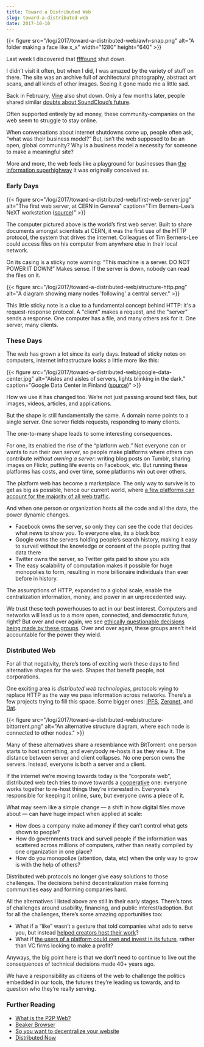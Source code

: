 ```yaml
---
title: Toward a Distributed Web
slug: toward-a-distributed-web
date: 2017-10-10
---
```


{{< figure src="/log/2017/toward-a-distributed-web/awh-snap.png" alt="A folder making a face like x_x" width="1280" height="640" >}}

Last week I discovered that [ffffound](https://ffffound.com) shut down.

I didn’t visit it often, but when I did, I was amazed by the variety of stuff on there. The site was an archive full of architectural photography, abstract art scans, and all kinds of other images. Seeing it gone made me a little sad.

Back in February, [Vine](https://www.theverge.com/2016/10/28/13456208/why-vine-died-twitter-shutdown) also shut down. Only a few months later, people shared similar [doubts about SoundCloud’s future](https://techcrunch.com/2017/07/12/soundshroud/).

Often supported entirely by ad money, these community-companies on the web seem to struggle to stay online.

When conversations about internet shutdowns come up, people often ask, “what was their business model?” But, isn’t the web supposed to be an open, global community? Why is a business model a necessity for someone to make a meaningful site?

More and more, the web feels like a playground for businesses than [the information superhighway](https://en.wikipedia.org/wiki/Memex) it was originally conceived as.

### Early Days

{{< figure src="/log/2017/toward-a-distributed-web/first-web-server.jpg" alt="The first web server, at CERN in Geneva" caption="Tim Berners-Lee’s NeXT workstation ([source](https://commons.wikimedia.org/wiki/File:First_Web_Server.jpg))" >}}

The computer pictured above is the world’s first web server. Built to share documents amongst scientists at CERN, it was the first use of the HTTP protocol, the system that drives the internet. Colleagues of Tim Berners-Lee could access files on his computer from anywhere else in their local network.

On its casing is a sticky note warning: “This machine is a server. DO NOT POWER IT DOWN!” Makes sense. If the server is down, nobody can read the files on it.

{{< figure src="/log/2017/toward-a-distributed-web/structure-http.png" alt="A diagram showing many nodes 'following' a central server." >}}

This little sticky note is a clue to a fundamental concept behind HTTP: it's a request-response protocol. A "client" makes a request, and the "server" sends a response. One computer has a file, and many others ask for it. One server, many clients.

### These Days

The web has grown a lot since its early days. Instead of sticky notes on computers, internet infrastructure looks a little more like this:

{{< figure src="/log/2017/toward-a-distributed-web/google-data-center.jpg" alt="Aisles and aisles of servers, lights blinking in the dark." caption="Google Data Center in Finland ([source](https://www.google.com/about/datacenters/gallery/#/tech))" >}}

How we use it has changed too. We’re not just passing around text files, but images, videos, articles, and applications.

But the shape is still fundamentally the same. A domain name points to a single server. One server fields requests, responding to many clients.

The one-to-many shape leads to some interesting consequences.

For one, its enabled the rise of the “platform web.” Not everyone can or wants to run their own server, so people make platforms where others can contribute _without owning a server_: writing blog posts on Tumblr, sharing images on Flickr, putting life events on Facebook, etc. But running these platforms has costs, and over time, some platforms win out over others.

The platform web has become a marketplace. The only way to survive is to get as big as possible, hence our current world, where [a few platforms can account for the majority of all web traffic](https://moz.com/top500).

And when one person or organization hosts all the code and all the data, the power dynamic changes.

- Facebook owns the server, so only they can see the code that decides what news to show you. To everyone else, its a black box
- Google owns the servers holding people’s search history, making it easy to surveil without the knowledge or consent of the people putting that data there
- Twitter owns the server, so Twitter gets paid to show you ads
- The easy scalability of computation makes it possible for huge monopolies to form, resulting in more billionaire individuals than ever before in history.

The assumptions of HTTP, expanded to a global scale, enable the centralization information, money, and power in an unprecedented way.

We trust these tech powerhouses to act in our best interest. Computers and networks will lead us to a more open, connected, and democratic future, right? But over and over again, we see [ethically questionable decisions being made by these groups](https://www.are.na/jon-kyle-mohr/tech-ethnography). Over and over again, these groups aren’t held accountable for the power they wield.

### Distributed Web

For all that negativity, there’s tons of exciting work these days to find alternative shapes for the web. Shapes that benefit people, not corporations.

One exciting area is _distributed web technologies_, protocols vying to replace HTTP as the way we pass information across networks. There’s a few projects trying to fill this space. Some bigger ones: [IPFS](https://ipfs.io), [Zeronet](https://zeronet.io/), and [Dat](http://datproject.org/).

{{< figure src="/log/2017/toward-a-distributed-web/structure-bittorrent.png" alt="An alternative structure diagram, where each node is connected to other nodes." >}}

Many of these alternatives share a resemblance with BitTorrent: one person starts to host something, and everybody re-hosts it as they view it. The distance between server and client collapses. No one person owns the servers. Instead, everyone is both a server and a client.

If the internet we’re moving towards today is the “corporate web”, distributed web tech tries to move towards a [cooperative](https://en.wikipedia.org/wiki/Cooperative) one: everyone works together to re-host things they’re interested in. Everyone’s responsible for keeping it online, sure, but everyone owns a piece of it.

What may seem like a simple change — a shift in how digital files move about — can have huge impact when applied at scale:

- How does a company make ad money if they can’t control what gets shown to people?
- How do governments track and surveil people if the information was scattered across millions of computers, rather than neatly compiled by one organization in one place?
- How do you monopolize (attention, data, etc) when the only way to grow is with the help of others?

Distributed web protocols no longer give easy solutions to those challenges. The decisions behind decentralization make forming communities easy and forming companies hard.

All the alternatives I listed above are still in their early stages. There’s tons of challenges around usability, financing, and public interest/adoption. But for all the challenges, there’s some amazing opportunities too:

- What if a “like” wasn’t a gesture that told companies what ads to serve you, but instead [helped creators host their work](https://twitter.com/taravancil/status/906585296648765440)?
- What if [the users of a platform could own and invest in its future](https://www.thewire.co.uk/in-writing/interviews/robert-barry-talks-to-mat-dryhurst-about-soundcloud), rather than VC firms looking to make a profit?

Anyways, the big point here is that we don’t need to continue to live out the consequences of technical decisions made 40+ years ago.

We have a responsibility as citizens of the web to challenge the politics embedded in our tools, the futures they’re leading us towards, and to question who they’re really serving.

### Further Reading

- [What is the P2P Web?](https://pfrazee.github.io/blog/what-is-the-p2p-web)
- [Beaker Browser](https://beakerbrowser.com/)
- [So you want to decentralize your website](https://macwright.org/2017/07/20/decentralize-your-website.html)
- [Distributed Now](https://www.jon-kyle.com/entries/2017-08-01-distributed-now)
